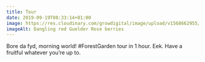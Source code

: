 ```yaml
---
title: Tour
date: 2019-09-19T08:33:14+01:00
image: https://res.cloudinary.com/growdigital/image/upload/v1568662955/berries-366253A7.jpg
imageAlt: Dangling red Guelder Rose berries
---
```


Bore da fyd, morning world! #ForestGarden tour in 1 hour. Eek. Have a fruitful whatever you’re up to.
